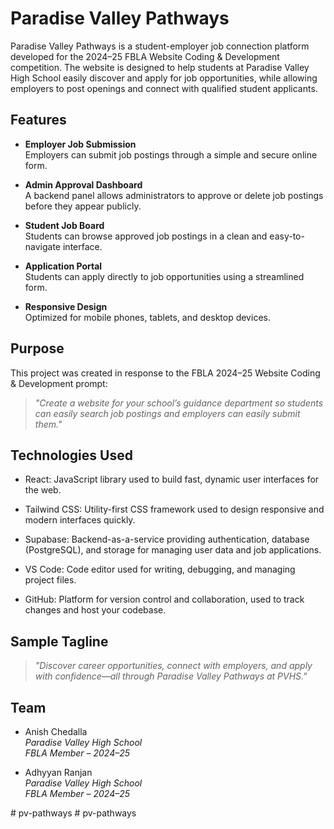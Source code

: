 # Paradise Valley Pathways

Paradise Valley Pathways is a student-employer job connection platform developed for the 2024–25 FBLA Website Coding & Development competition. The website is designed to help students at Paradise Valley High School easily discover and apply for job opportunities, while allowing employers to post openings and connect with qualified student applicants.

## Features

- **Employer Job Submission**  
  Employers can submit job postings through a simple and secure online form.

- **Admin Approval Dashboard**  
  A backend panel allows administrators to approve or delete job postings before they appear publicly.

- **Student Job Board**  
  Students can browse approved job postings in a clean and easy-to-navigate interface.
- **Application Portal**  
  Students can apply directly to job opportunities using a streamlined form.

- **Responsive Design**  
  Optimized for mobile phones, tablets, and desktop devices.
##  Purpose

This project was created in response to the FBLA 2024–25 Website Coding & Development prompt:
> *"Create a website for your school’s guidance department so students can easily search job postings and employers can easily submit them."*

##  Technologies Used

- React: JavaScript library used to build fast, dynamic user interfaces for the web.

- Tailwind CSS: Utility-first CSS framework used to design responsive and modern interfaces quickly.

- Supabase: Backend-as-a-service providing authentication, database (PostgreSQL), and storage for managing user data and job applications.

- VS Code: Code editor used for writing, debugging, and managing project files.

- GitHub: Platform for version control and collaboration, used to track changes and host your codebase.
##  Sample Tagline

> *"Discover career opportunities, connect with employers, and apply with confidence—all through Paradise Valley Pathways at PVHS."*

##  Team

- Anish Chedalla  
*Paradise Valley High School*  
*FBLA Member – 2024–25*

- Adhyyan Ranjan  
*Paradise Valley High School*  
*FBLA Member – 2024–25*

#   p v - p a t h w a y s 
 
 #   p v - p a t h w a y s 
 
 
